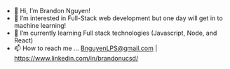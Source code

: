 - 👋 Hi, I’m Brandon Nguyen!
- 👀 I’m interested in Full-Stack web development but one day will get in to machine learning!
- 🌱 I’m currently learning Full stack technologies (Javascript, Node, and React) 
- 📫 How to reach me ... BnguyenLPS@gmail.com | https://www.linkedin.com/in/brandonucsd/ 




<!---
BrandonUCSD/BrandonUCSD is a ✨ special ✨ repository because its `README.md` (this file) appears on your GitHub profile.
You can click the Preview link to take a look at your changes.
--->
